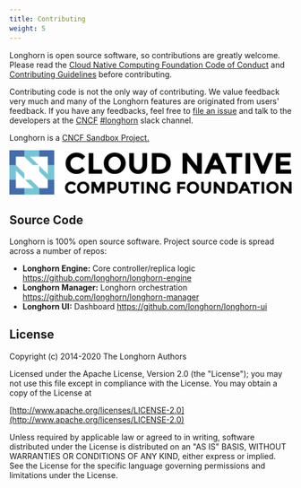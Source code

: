 ```yaml
---
title: Contributing
weight: 5
---
```


Longhorn is open source software, so contributions are greatly welcome. Please read the [Cloud Native Computing Foundation Code of Conduct](https://github.com/cncf/foundation/blob/master/code-of-conduct.md) and [Contributing Guidelines](https://github.com/longhorn/longhorn/blob/master/CONTRIBUTING.md) before contributing.

Contributing code is not the only way of contributing. We value feedback very much and many of the Longhorn features are originated from users' feedback. If you have any feedbacks, feel free to [file an issue](https://github.com/longhorn/longhorn/issues/new?title=*Summarize%20your%20issue%20here*&body=*Describe%20your%20issue%20here*%0A%0A---%0AVersion%3A%20``) and talk to the developers at the [CNCF](https://slack.cncf.io/) [#longhorn](https://cloud-native.slack.com/messages/longhorn) slack channel.

Longhorn is a [CNCF Sandbox Project.](https://www.cncf.io/sandbox-projects/)

![Longhorn is a CNCF Sandbox Project](https://github.com/cncf/artwork/blob/master/other/cncf/horizontal/color/cncf-color.png)


## Source Code

Longhorn is 100% open source software. Project source code is spread across a number of repos:

- **Longhorn Engine:** Core controller/replica logic https://github.com/longhorn/longhorn-engine
- **Longhorn Manager:** Longhorn orchestration https://github.com/longhorn/longhorn-manager
- **Longhorn UI:** Dashboard https://github.com/longhorn/longhorn-ui


## License

Copyright (c) 2014-2020 The Longhorn Authors

Licensed under the Apache License, Version 2.0 (the "License"); you may not use this file except in compliance with the License. You may obtain a copy of the License at

[http://www.apache.org/licenses/LICENSE-2.0](http://www.apache.org/licenses/LICENSE-2.0)

Unless required by applicable law or agreed to in writing, software distributed under the License is distributed on an "AS IS" BASIS, WITHOUT WARRANTIES OR CONDITIONS OF ANY KIND, either express or implied. See the License for the specific language governing permissions and limitations under the License.